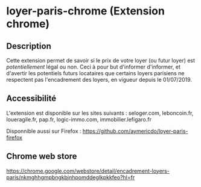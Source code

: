 # loyer-paris-chrome (Extension chrome)

## Description

Cette extension permet de savoir si le prix de votre loyer (ou futur loyer) est *potentiellement* légal ou non.
Ceci à pour but d'informer d'informer, et d'avertir les potentiels futurs locataires que certains loyers parisiens ne respectent pas l'encadrement des loyers, en vigueur depuis le 01/07/2019.

## Accessibilité

L'extension est disponible sur les sites suivants : seloger.com, leboncoin.fr, loueragile.fr, pap.fr, logic-immo.com, immobilier.lefigaro.fr

Disponnible aussi sur Firefox : https://github.com/aymericdo/loyer-paris-firefox

## Chrome web store
https://chrome.google.com/webstore/detail/encadrement-loyers-paris/nkmghhgmpbngkbjnhpomddeglkpkkfeo?hl=fr
